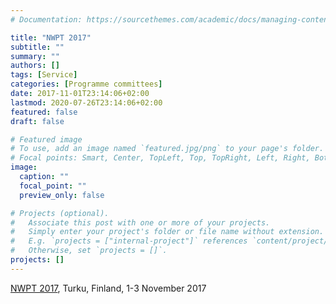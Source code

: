 ```yaml
---
# Documentation: https://sourcethemes.com/academic/docs/managing-content/

title: "NWPT 2017"
subtitle: ""
summary: ""
authors: []
tags: [Service]
categories: [Programme committees]
date: 2017-11-01T23:14:06+02:00
lastmod: 2020-07-26T23:14:06+02:00
featured: false
draft: false

# Featured image
# To use, add an image named `featured.jpg/png` to your page's folder.
# Focal points: Smart, Center, TopLeft, Top, TopRight, Left, Right, BottomLeft, Bottom, BottomRight.
image:
  caption: ""
  focal_point: ""
  preview_only: false

# Projects (optional).
#   Associate this post with one or more of your projects.
#   Simply enter your project's folder or file name without extension.
#   E.g. `projects = ["internal-project"]` references `content/project/deep-learning/index.md`.
#   Otherwise, set `projects = []`.
projects: []
---
```

[NWPT 2017](https://research.it.abo.fi/nwpt17/), Turku, Finland, 1-3 November 2017
